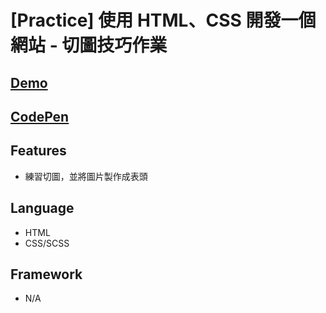 # [Practice] 使用 HTML、CSS 開發一個網站 - 切圖技巧作業

## [Demo](https://guanwha.github.io/practice-htmlcss-hw/)
## [CodePen](https://codepen.io/guanwha/pen/ExjEpzq)

## Features
- 練習切圖，並將圖片製作成表頭

## Language
- HTML
- CSS/SCSS

## Framework
- N/A

